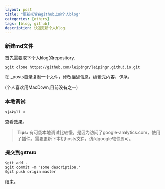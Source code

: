 ```yaml
---
layout: post
title: "更新托管在github上的个人blog"
categories: [others]
tags: [blog, github]
description: 快速更新个人blog.
---
```




### 新建md文件

首先需要取下个人blog的repository.

```vim
$git clone https://github.com/leipingr/leipingr.github.io.git
```

在 _posts目录复制一个文件，修改描述信息，编辑完内容，保存。

(个人喜欢用MacDown,目前没有之一)

### 本地调试
```vim
$jekyll s
```
查看效果。


> **Tips:**
有可能本地调试比较慢，是因为访问了google-analytics.com，使用了插件。需要更新下本机hosts文件，访问google较快即可。

### 提交到github

```vim
$git add .
$git commit -m 'some description.'
$git push origin master
```

结束。
